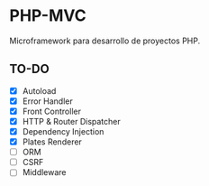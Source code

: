 # PHP-MVC

Microframework para desarrollo de proyectos PHP.

## TO-DO

- [x] Autoload
- [x] Error Handler
- [x] Front Controller
- [x] HTTP & Router Dispatcher
- [x] Dependency Injection
- [x] Plates Renderer
- [ ] ORM
- [ ] CSRF
- [ ] Middleware
